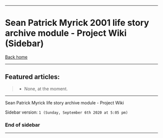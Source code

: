 
***

# Sean Patrick Myrick 2001 life story archive module - Project Wiki (Sidebar)

[Back home](https://github.com/seanpm2001/SeanPatrickMyrick2001_LifeStory/wiki/)

***

## Featured articles:

> * None, at the moment.

***

Sean Patrick Myrick life story archive module - Project Wiki

Sidebar version: `1 (Sunday, September 6th 2020 at 5:05 pm)`

### End of sidebar

***
